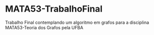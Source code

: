 # MATA53-TrabalhoFinal
Trabalho Final contemplando um algoritmo em grafos para a disciplina MATA53-Teoria dos Grafos pela UFBA
